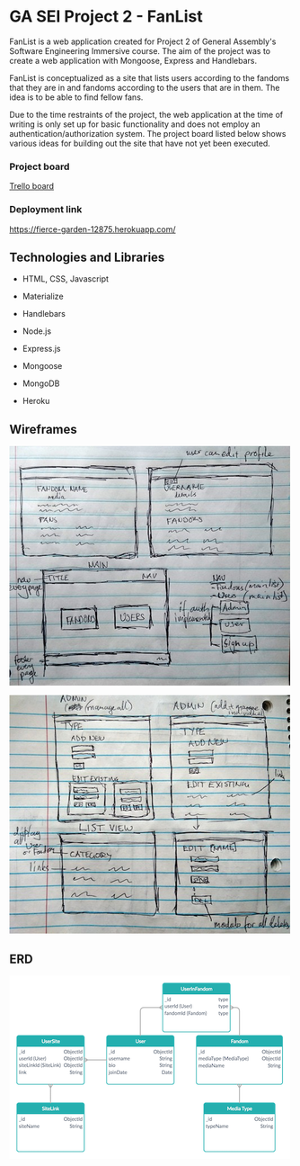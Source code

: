 # GA SEI Project 2 - FanList

FanList is a web application created for Project 2 of General Assembly's Software Engineering Immersive course. The aim of the project was to create a web application with Mongoose, Express and Handlebars.

FanList is conceptualized as a site that lists users according to the fandoms that they are in and fandoms according to the users that are in them. The idea is to be able to find fellow fans.

Due to the time restraints of the project, the web application at the time of writing is only set up for basic functionality and does not employ an authentication/authorization system. The project board listed below shows various ideas for building out the site that have not yet been executed.

### Project board
[Trello board](https://trello.com/b/7rItlXtA/ga-sei-project-2)

### Deployment link
https://fierce-garden-12875.herokuapp.com/

## Technologies and Libraries

- HTML, CSS, Javascript

- Materialize
- Handlebars
- Node.js
- Express.js
- Mongoose
- MongoDB
- Heroku

## Wireframes

![Wireframe of main page, user page and fandom page](https://github.com/mgettytehan/ga-project-fandom/blob/master/wireframes/wireframes001.JPG)

![Wireframe of admin pages and fandom/user list view](https://github.com/mgettytehan/ga-project-fandom/blob/master/wireframes/wireframes002.JPG)

## ERD

![Entity Relationship Diagram for database structure](https://github.com/mgettytehan/ga-project-fandom/blob/master/wireframes/erdiagram.png)
